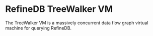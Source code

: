 # RefineDB TreeWalker VM

The TreeWalker VM is a massively concurrent data flow graph virtual machine for querying RefineDB.
